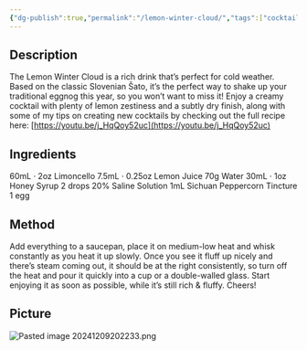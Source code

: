 ```yaml
---
{"dg-publish":true,"permalink":"/lemon-winter-cloud/","tags":["cocktail","Limoncello"]}
---
```


## Description

The Lemon Winter Cloud is a rich drink that’s perfect for cold weather. Based on the classic Slovenian Šato, it’s the perfect way to shake up your traditional eggnog this year, so you won’t want to miss it! Enjoy a creamy cocktail with plenty of lemon zestiness and a subtly dry finish, along with some of my tips on creating new cocktails by checking out the full recipe here: [https://youtu.be/j_HqQoy52uc](https://youtu.be/j_HqQoy52uc)

## Ingredients

60mL · 2oz Limoncello 
7.5mL · 0.25oz Lemon Juice 
70g Water 
30mL · 1oz Honey Syrup 
2 drops 20% Saline Solution 
1mL Sichuan Peppercorn Tincture 
1 egg
## Method

Add everything to a saucepan, place it on medium-low heat and whisk constantly as you heat it up slowly. Once you see it fluff up nicely and there’s steam coming out, it should be at the right consistently, so turn off the heat and pour it quickly into a cup or a double-walled glass. Start enjoying it as soon as possible, while it’s still rich & fluffy. Cheers!
## Picture
![Pasted image 20241209202233.png](/img/user/z_attachments/Pasted%20image%2020241209202233.png)